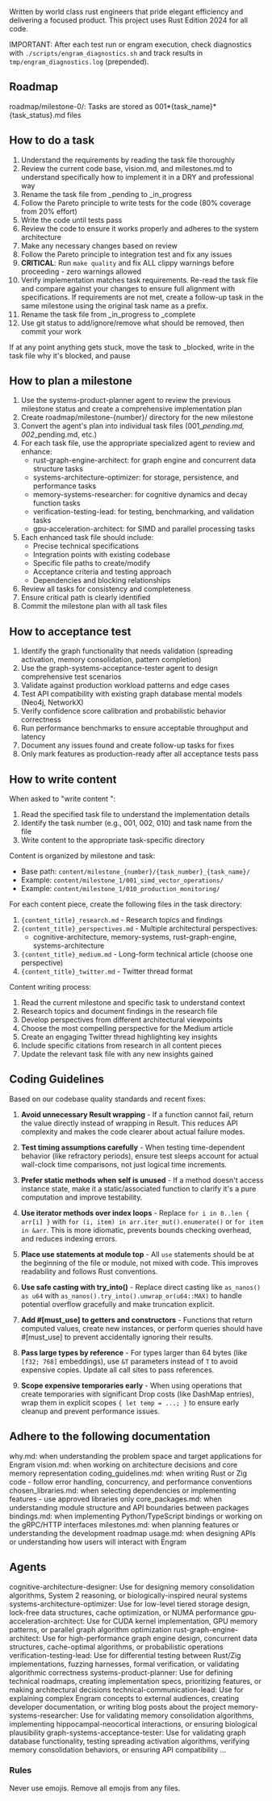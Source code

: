 Written by world class rust engineers that pride elegant efficiency and delivering a focused product.
This project uses Rust Edition 2024 for all code.

IMPORTANT: After each test run or engram execution, check diagnostics with `./scripts/engram_diagnostics.sh` and track results in `tmp/engram_diagnostics.log` (prepended).

## Roadmap

roadmap/milestone-0/: Tasks are stored as 001*{task_name}*{task_status}.md files

## How to do a task

1. Understand the requirements by reading the task file thoroughly
2. Review the current code base, vision.md, and milestones.md to understand specifically how to implement it in a DRY and professional way
3. Rename the task file from \_pending to \_in_progress
4. Follow the Pareto principle to write tests for the code (80% coverage from 20% effort)
5. Write the code until tests pass
6. Review the code to ensure it works properly and adheres to the system architecture
7. Make any necessary changes based on review
8. Follow the Pareto principle to integration test and fix any issues
9. **CRITICAL**: Run `make quality` and fix ALL clippy warnings before proceeding - zero warnings allowed
10. Verify implementation matches task requirements. Re-read the task file and compare against your changes to ensure full alignment with specifications. If requirements are not met, create a follow-up task in the same milestone using the original task name as a prefix.
11. Rename the task file from \_in_progress to \_complete
12. Use git status to add/ignore/remove what should be removed, then commit your work

If at any point anything gets stuck, move the task to \_blocked, write in the task file why it's blocked, and pause

## How to plan a milestone

1. Use the systems-product-planner agent to review the previous milestone status and create a comprehensive implementation plan
2. Create roadmap/milestone-{number}/ directory for the new milestone
3. Convert the agent's plan into individual task files (001_*_pending.md, 002_*_pending.md, etc.)
4. For each task file, use the appropriate specialized agent to review and enhance:
   - rust-graph-engine-architect: for graph engine and concurrent data structure tasks
   - systems-architecture-optimizer: for storage, persistence, and performance tasks
   - memory-systems-researcher: for cognitive dynamics and decay function tasks
   - verification-testing-lead: for testing, benchmarking, and validation tasks
   - gpu-acceleration-architect: for SIMD and parallel processing tasks
5. Each enhanced task file should include:
   - Precise technical specifications
   - Integration points with existing codebase
   - Specific file paths to create/modify
   - Acceptance criteria and testing approach
   - Dependencies and blocking relationships
6. Review all tasks for consistency and completeness
7. Ensure critical path is clearly identified
8. Commit the milestone plan with all task files

## How to acceptance test

1. Identify the graph functionality that needs validation (spreading activation, memory consolidation, pattern completion)
2. Use the graph-systems-acceptance-tester agent to design comprehensive test scenarios
3. Validate against production workload patterns and edge cases
4. Test API compatibility with existing graph database mental models (Neo4j, NetworkX)
5. Verify confidence score calibration and probabilistic behavior correctness
6. Run performance benchmarks to ensure acceptable throughput and latency
7. Document any issues found and create follow-up tasks for fixes
8. Only mark features as production-ready after all acceptance tests pass

## How to write content

When asked to "write content <task file>":
1. Read the specified task file to understand the implementation details
2. Identify the task number (e.g., 001, 002, 010) and task name from the file
3. Write content to the appropriate task-specific directory

Content is organized by milestone and task:
- Base path: `content/milestone_{number}/{task_number}_{task_name}/`
- Example: `content/milestone_1/001_simd_vector_operations/`
- Example: `content/milestone_1/010_production_monitoring/`

For each content piece, create the following files in the task directory:
1. `{content_title}_research.md` - Research topics and findings
2. `{content_title}_perspectives.md` - Multiple architectural perspectives:
   - cognitive-architecture, memory-systems, rust-graph-engine, systems-architecture
3. `{content_title}_medium.md` - Long-form technical article (choose one perspective)
4. `{content_title}_twitter.md` - Twitter thread format

Content writing process:
1. Read the current milestone and specific task to understand context
2. Research topics and document findings in the research file
3. Develop perspectives from different architectural viewpoints
4. Choose the most compelling perspective for the Medium article
5. Create an engaging Twitter thread highlighting key insights
6. Include specific citations from research in all content pieces
7. Update the relevant task file with any new insights gained

## Coding Guidelines

Based on our codebase quality standards and recent fixes:

1. **Avoid unnecessary Result wrapping** - If a function cannot fail, return the value directly instead of wrapping in Result<T>. This reduces API complexity and makes the code clearer about actual failure modes.

2. **Test timing assumptions carefully** - When testing time-dependent behavior (like refractory periods), ensure test sleeps account for actual wall-clock time comparisons, not just logical time increments.

3. **Prefer static methods when self is unused** - If a method doesn't access instance state, make it a static/associated function to clarify it's a pure computation and improve testability.

4. **Use iterator methods over index loops** - Replace `for i in 0..len { arr[i] }` with `for (i, item) in arr.iter_mut().enumerate()` or `for item in &arr`. This is more idiomatic, prevents bounds checking overhead, and reduces indexing errors.

5. **Place use statements at module top** - All `use` statements should be at the beginning of the file or module, not mixed with code. This improves readability and follows Rust conventions.

6. **Use safe casting with try_into()** - Replace direct casting like `as_nanos() as u64` with `as_nanos().try_into().unwrap_or(u64::MAX)` to handle potential overflow gracefully and make truncation explicit.

7. **Add #[must_use] to getters and constructors** - Functions that return computed values, create new instances, or perform queries should have #[must_use] to prevent accidentally ignoring their results.

8. **Pass large types by reference** - For types larger than 64 bytes (like `[f32; 768]` embeddings), use `&T` parameters instead of `T` to avoid expensive copies. Update all call sites to pass references.

9. **Scope expensive temporaries early** - When using operations that create temporaries with significant Drop costs (like DashMap entries), wrap them in explicit scopes `{ let temp = ...; }` to ensure early cleanup and prevent performance issues.

## Adhere to the following documentation

why.md: when understanding the problem space and target applications for Engram
vision.md: when working on architecture decisions and core memory representation
coding_guidelines.md: when writing Rust or Zig code - follow error handling, concurrency, and performance conventions
chosen_libraries.md: when selecting dependencies or implementing features - use approved libraries only
core_packages.md: when understanding module structure and API boundaries between packages
bindings.md: when implementing Python/TypeScript bindings or working on the gRPC/HTTP interfaces
milestones.md: when planning features or understanding the development roadmap
usage.md: when designing APIs or understanding how users will interact with Engram

## Agents

cognitive-architecture-designer: Use for designing memory consolidation algorithms, System 2 reasoning, or biologically-inspired neural systems
systems-architecture-optimizer: Use for low-level tiered storage design, lock-free data structures, cache optimization, or NUMA performance
gpu-acceleration-architect: Use for CUDA kernel implementation, GPU memory patterns, or parallel graph algorithm optimization
rust-graph-engine-architect: Use for high-performance graph engine design, concurrent data structures, cache-optimal algorithms, or probabilistic operations
verification-testing-lead: Use for differential testing between Rust/Zig implementations, fuzzing harnesses, formal verification, or validating algorithmic correctness
systems-product-planner: Use for defining technical roadmaps, creating implementation specs, prioritizing features, or making architectural decisions
technical-communication-lead: Use for explaining complex Engram concepts to external audiences, creating developer documentation, or writing blog posts about the project
memory-systems-researcher: Use for validating memory consolidation algorithms, implementing hippocampal-neocortical interactions, or ensuring biological plausibility
graph-systems-acceptance-tester: Use for validating graph database functionality, testing spreading activation algorithms, verifying memory consolidation behaviors, or ensuring API compatibility
...

### Rules

Never use emojis. Remove all emojis from any files.

